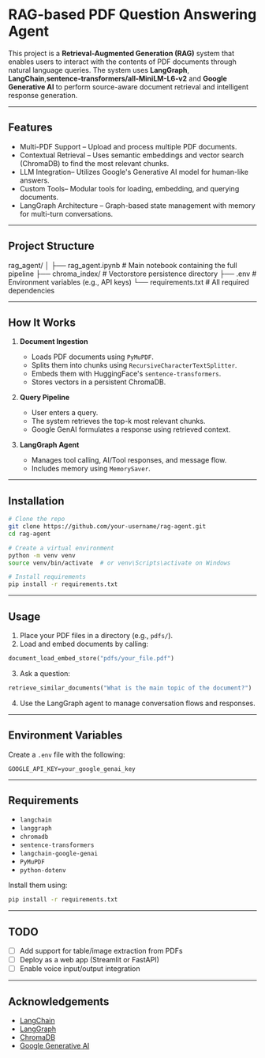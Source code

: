 #  RAG-based PDF Question Answering Agent

This project is a **Retrieval-Augmented Generation (RAG)** system that enables users to interact with the contents of PDF documents through natural language queries. The system uses **LangGraph**, **LangChain**,**sentence-transformers/all-MiniLM-L6-v2** and **Google Generative AI** to perform source-aware document retrieval and intelligent response generation.

---

##  Features

-  Multi-PDF Support – Upload and process multiple PDF documents.
-  Contextual Retrieval – Uses semantic embeddings and vector search (ChromaDB) to find the most relevant chunks.
-  LLM Integration– Utilizes Google's Generative AI model for human-like answers.
-  Custom Tools– Modular tools for loading, embedding, and querying documents.
- LangGraph Architecture – Graph-based state management with memory for multi-turn conversations.

---

##  Project Structure


rag\_agent/
│
├── rag\_agent.ipynb         # Main notebook containing the full pipeline
├── chroma\_index/           # Vectorstore persistence directory
├── .env                    # Environment variables (e.g., API keys)
└── requirements.txt        # All required dependencies


---

##  How It Works

1. **Document Ingestion**
   - Loads PDF documents using `PyMuPDF`.
   - Splits them into chunks using `RecursiveCharacterTextSplitter`.
   - Embeds them with HuggingFace's `sentence-transformers`.
   - Stores vectors in a persistent ChromaDB.

2. **Query Pipeline**
   - User enters a query.
   - The system retrieves the top-k most relevant chunks.
   - Google GenAI formulates a response using retrieved context.

3. **LangGraph Agent**
   - Manages tool calling, AI/Tool responses, and message flow.
   - Includes memory using `MemorySaver`.

---

## Installation

```bash
# Clone the repo
git clone https://github.com/your-username/rag-agent.git
cd rag-agent

# Create a virtual environment
python -m venv venv
source venv/bin/activate  # or venv\Scripts\activate on Windows

# Install requirements
pip install -r requirements.txt
````

---

##  Usage

1. Place your PDF files in a directory (e.g., `pdfs/`).
2. Load and embed documents by calling:

```python
document_load_embed_store("pdfs/your_file.pdf")
```

3. Ask a question:

```python
retrieve_similar_documents("What is the main topic of the document?")
```

4. Use the LangGraph agent to manage conversation flows and responses.

---

##  Environment Variables

Create a `.env` file with the following:

```env
GOOGLE_API_KEY=your_google_genai_key
```

---

##  Requirements

* `langchain`
* `langgraph`
* `chromadb`
* `sentence-transformers`
* `langchain-google-genai`
* `PyMuPDF`
* `python-dotenv`

Install them using:

```bash
pip install -r requirements.txt
```

---

##  TODO

* [ ] Add support for table/image extraction from PDFs
* [ ] Deploy as a web app (Streamlit or FastAPI)
* [ ] Enable voice input/output integration

---


##  Acknowledgements

* [LangChain](https://www.langchain.com/)
* [LangGraph](https://github.com/langchain-ai/langgraph)
* [ChromaDB](https://www.trychroma.com/)
* [Google Generative AI](https://ai.google/discover/generative-ai/)


